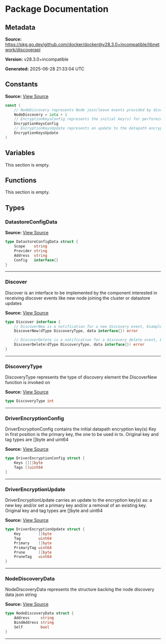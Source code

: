 # Package Documentation

## Metadata

**Source:** https://pkg.go.dev/github.com/docker/docker@v28.3.0+incompatible/libnetwork/discoverapi

**Version:** v28.3.0+incompatible

**Generated:** 2025-06-28 21:33:04 UTC

## Constants

**Source:** [View Source](https://github.com/docker/docker/blob/v28.3.0/libnetwork/discoverapi/discoverapi.go#L16)

```go
const (
	// NodeDiscovery represents Node join/leave events provided by discovery
	NodeDiscovery = iota + 1
	// EncryptionKeysConfig represents the initial key(s) for performing datapath encryption
	EncryptionKeysConfig
	// EncryptionKeysUpdate represents an update to the datapath encryption key(s)
	EncryptionKeysUpdate
)
```

## Variables

This section is empty.

## Functions

This section is empty.

## Types

### DatastoreConfigData

**Source:** [View Source](https://github.com/docker/docker/blob/v28.3.0/libnetwork/discoverapi/discoverapi.go#L35)  

```go
type DatastoreConfigData struct {
	Scope    string
	Provider string
	Address  string
	Config   interface{}
}
```

---

### Discover

Discover is an interface to be implemented by the component interested in receiving discover events
like new node joining the cluster or datastore updates

**Source:** [View Source](https://github.com/docker/docker/blob/v28.3.0/libnetwork/discoverapi/discoverapi.go#L5)  

```go
type Discover interface {
	// DiscoverNew is a notification for a new discovery event, Example:a new node joining a cluster
	DiscoverNew(dType DiscoveryType, data interface{}) error

	// DiscoverDelete is a notification for a discovery delete event, Example:a node leaving a cluster
	DiscoverDelete(dType DiscoveryType, data interface{}) error
}
```

---

### DiscoveryType

DiscoveryType represents the type of discovery element the DiscoverNew function is invoked on

**Source:** [View Source](https://github.com/docker/docker/blob/v28.3.0/libnetwork/discoverapi/discoverapi.go#L14)  

```go
type DiscoveryType int
```

---

### DriverEncryptionConfig

DriverEncryptionConfig contains the initial datapath encryption key(s)
Key in first position is the primary key, the one to be used in tx.
Original key and tag types are []byte and uint64

**Source:** [View Source](https://github.com/docker/docker/blob/v28.3.0/libnetwork/discoverapi/discoverapi.go#L45)  

```go
type DriverEncryptionConfig struct {
	Keys [][]byte
	Tags []uint64
}
```

---

### DriverEncryptionUpdate

DriverEncryptionUpdate carries an update to the encryption key(s) as:
a new key and/or set a primary key and/or a removal of an existing key.
Original key and tag types are []byte and uint64

**Source:** [View Source](https://github.com/docker/docker/blob/v28.3.0/libnetwork/discoverapi/discoverapi.go#L53)  

```go
type DriverEncryptionUpdate struct {
	Key        []byte
	Tag        uint64
	Primary    []byte
	PrimaryTag uint64
	Prune      []byte
	PruneTag   uint64
}
```

---

### NodeDiscoveryData

NodeDiscoveryData represents the structure backing the node discovery data json string

**Source:** [View Source](https://github.com/docker/docker/blob/v28.3.0/libnetwork/discoverapi/discoverapi.go#L26)  

```go
type NodeDiscoveryData struct {
	Address     string
	BindAddress string
	Self        bool
}
```

---

